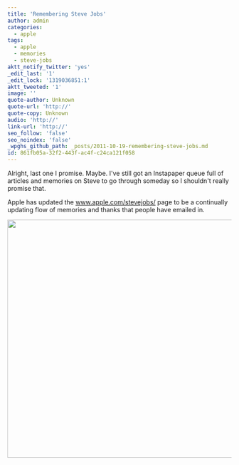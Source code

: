 ```yaml
---
title: 'Remembering Steve Jobs'
author: admin
categories:
  - apple
tags:
  - apple
  - memories
  - steve-jobs
aktt_notify_twitter: 'yes'
_edit_last: '1'
_edit_lock: '1319036851:1'
aktt_tweeted: '1'
image: ''
quote-author: Unknown
quote-url: 'http://'
quote-copy: Unknown
audio: 'http://'
link-url: 'http://'
seo_follow: 'false'
seo_noindex: 'false'
_wpghs_github_path: _posts/2011-10-19-remembering-steve-jobs.md
id: 861fb05a-32f2-443f-ac4f-c24ca121f058
---
```

<p>Alright, last one I promise. Maybe. I've still got an Instapaper queue full of articles and memories on Steve to go through someday so I shouldn't really promise that.</p>
<p>Apple has updated the <a href="http://www.apple.com/stevejobs/">www.apple.com/stevejobs/</a> page to be a continually updating flow of memories and thanks that people have emailed in.</p>
<p><a href="http://www.apple.com/stevejobs/"><img src="https://chrisenns.com/wp-content/uploads/2011/10/Screen-Shot-2011-10-19-at-9.06.40-AM-725x607.png" alt="" title="Remembering Steve" width="640" height="535" class="aligncenter size-large wp-image-19733" /></a></p>

